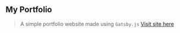 ## My Portfolio
> A simple portfolio website made using ```Gatsby.js``` [Visit site here](https://sachin-verma.netlify.app/)
